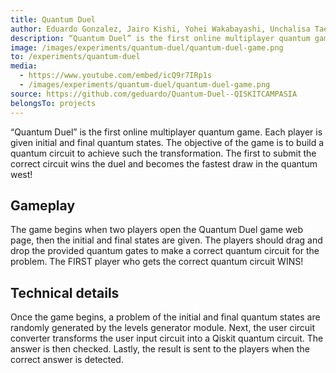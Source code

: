 ```yaml
---
title: Quantum Duel
author: Eduardo Gonzalez, Jairo Kishi, Yohei Wakabayashi, Unchalisa Taetragool, Daniel Serrano
description: “Quantum Duel” is the first online multiplayer quantum game. Two players compete to be the fastest on writing a quantum circuit.
image: /images/experiments/quantum-duel/quantum-duel-game.png
to: /experiments/quantum-duel
media:
  - https://www.youtube.com/embed/icQ9r7IRp1s
  - /images/experiments/quantum-duel/quantum-duel-game.png
source: https://github.com/geduardo/Quantum-Duel--QISKITCAMPASIA
belongsTo: projects
---
```

“Quantum Duel” is the first online multiplayer quantum game. Each player is given initial and final quantum states. The objective of the game is to build a quantum circuit to achieve such the transformation. The first to submit the correct circuit wins the duel and becomes the fastest draw in the quantum west!

## Gameplay

The game begins when two players open the Quantum Duel game web page, then the initial and final states are given.
The players should drag and drop the provided quantum gates to make a correct quantum circuit for the problem.
The FIRST player who gets the correct quantum circuit WINS!

## Technical details

Once the game begins, a problem of the initial and final quantum states are randomly generated by the levels generator module. Next, the user circuit converter transforms the user input circuit into a Qiskit quantum circuit. The answer is then checked. Lastly, the result is sent to the players when the correct answer is detected.